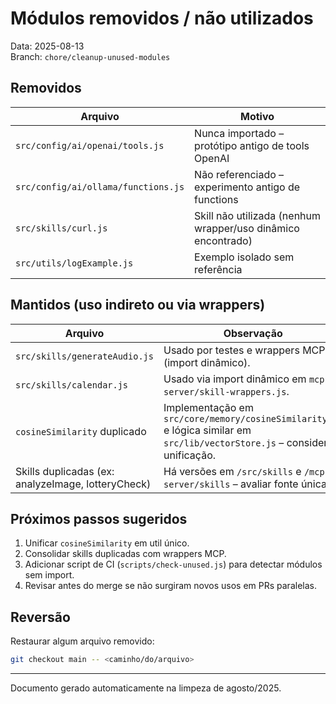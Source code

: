 # Módulos removidos / não utilizados

Data: 2025-08-13  
Branch: `chore/cleanup-unused-modules`

## Removidos

| Arquivo | Motivo |
|---------|--------|
| `src/config/ai/openai/tools.js` | Nunca importado – protótipo antigo de tools OpenAI |
| `src/config/ai/ollama/functions.js` | Não referenciado – experimento antigo de functions |
| `src/skills/curl.js` | Skill não utilizada (nenhum wrapper/uso dinâmico encontrado) |
| `src/utils/logExample.js` | Exemplo isolado sem referência |

## Mantidos (uso indireto ou via wrappers)

| Arquivo | Observação |
|---------|------------|
| `src/skills/generateAudio.js` | Usado por testes e wrappers MCP (import dinâmico). |
| `src/skills/calendar.js` | Usado via import dinâmico em `mcp-server/skill-wrappers.js`. |
| `cosineSimilarity` duplicado | Implementação em `src/core/memory/cosineSimilarity.js` e lógica similar em `src/lib/vectorStore.js` – considerar unificação. |
| Skills duplicadas (ex: analyzeImage, lotteryCheck) | Há versões em `/src/skills` e `/mcp-server/skills` – avaliar fonte única. |

## Próximos passos sugeridos

1. Unificar `cosineSimilarity` em util único.
2. Consolidar skills duplicadas com wrappers MCP.
3. Adicionar script de CI (`scripts/check-unused.js`) para detectar módulos sem import.
4. Revisar antes do merge se não surgiram novos usos em PRs paralelas.

## Reversão

Restaurar algum arquivo removido:

```bash
git checkout main -- <caminho/do/arquivo>
```

---
Documento gerado automaticamente na limpeza de agosto/2025.
